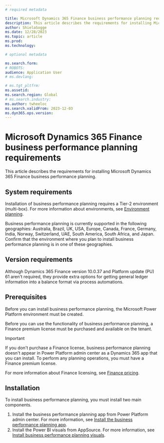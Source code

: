 ```yaml
---
# required metadata

title: Microsoft Dynamics 365 Finance business performance planning requirements
description: This article describes the requirements for installing Microsoft Dynamics 365 Finance business performance planning.
author: ShielaSogge
ms.date: 12/28/2023
ms.topic: article
ms.prod: 
ms.technology: 

# optional metadata

ms.search.form: 
# ROBOTS: 
audience: Application User
# ms.devlang: 

# ms.tgt_pltfrm: 
ms.assetid: 
ms.search.region: Global
# ms.search.industry: 
ms.author: twheeloc
ms.search.validFrom: 2023-12-03
ms.dyn365.ops.version: 
---
```

# Microsoft Dynamics 365 Finance business performance planning requirements

This article describes the requirements for installing Microsoft Dynamics 365 Finance business performance planning.

## System requirements

Installation of business performance planning requires a Tier-2 environment (multi-box). For more information about environments, see [Environment planning](../../fin-ops-core/fin-ops/imp-lifecycle/environment-planning.md).

Business performance planning is currently supported in the following geographies: Australia, Brazil, UK, USA, Europe, Canada, France, Germany, India, Norway, Switzerland, UAE, South America, South Africa, and Japan. Confirm that the environment where you plan to install business performance planning is in one of these geographies.

## Version requirements

Although Dynamics 365 Finance version 10.0.37 and Platform update (PU) 61 aren't required, they provide extra options for getting general ledger information into a balance format via process automations.

## Prerequisites

Before you can install business performance planning, the Microsoft Power Platform environment must be created.

Before you can use the functionality of business performance planning, a Finance premium license must be purchased and available on the tenant.

> [!IMPORTANT]
> If you don't purchase a Finance license, business performance planning doesn't appear in Power Platform admin center as a Dynamics 365 app that you can install. To perform any planning operations, you must have a Finance premium license.

For more information about Finance licensing, see [Finance pricing](https://dynamics.microsoft.com/finance/pricing/).

## Installation

To install business performance planning, you must install two main components.

1. Install the business performance planning app from Power Platform admin center. For more information, see [Install the business performance planning app](bpp-App-install.md).
1. Install the Power BI visuals from AppSource. For more information, see [Install business performance planning visuals](powerbi-visual-install.md).
